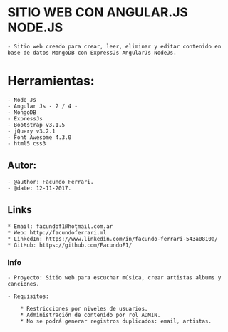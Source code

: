 # SITIO WEB CON ANGULAR.JS NODE.JS

	- Sitio web creado para crear, leer, eliminar y editar contenido en  
	base de datos MongoDB con ExpressJs AngularJs NodeJs.  	 

# Herramientas:
	
	- Node Js
	- Angular Js - 2 / 4 -
	- MongoDB
	- ExpressJs
	- Bootstrap v3.1.5
	- jQuery v3.2.1
	- Font Awesome 4.3.0
	- html5 css3


## Autor:

	- @author: Facundo Ferrari.
	- @date: 12-11-2017.

## Links
	
	* Email: facundof1@hotmail.com.ar
	* Web: http://facundoferrari.ml
	* LinkedIn: https://www.linkedin.com/in/facundo-ferrari-543a0810a/
	* GitHub: https://github.com/FacundoF1/

### Info

	- Proyecto: Sitio web para escuchar música, crear artistas albums y canciones.
	
	- Requisitos:

		* Restricciones por niveles de usuarios.
		* Administración de contenido por rol ADMIN.
		* No se podrá generar registros duplicados: email, artistas.
